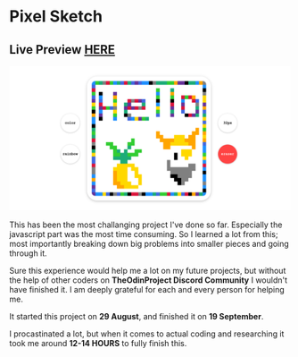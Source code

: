 # Pixel Sketch
## Live Preview <a href="https://afnsami.github.io/pixel_sketch" target="_blank">HERE</a>

<img src="images/preview.png">

<p>This has been the most challanging project I've done so far. Especially the javascript part was the most time consuming. So I learned a lot from this; most importantly breaking down big problems into smaller pieces and going through it.</p>
<p>Sure this experience would help me a lot on my future projects, but without the help of other coders on <b>TheOdinProject Discord Community</b> I wouldn't have finished it. I am deeply grateful for each and every person for helping me.</p>

<p>It started this project on <b>29 August</b>, and finished it on <b>19 September</b>.</p>
<p>I procastinated a lot, but when it comes to actual coding and researching it took me around <b>12-14 HOURS</b> to fully finish this.</p>
